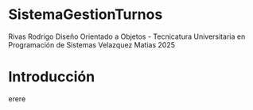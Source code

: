 # SistemaGestionTurnos
Rivas Rodrigo 
Diseño Orientado a Objetos - Tecnicatura Universitaria en Programación de Sistemas 
Velazquez Matias 
2025 
# Introducción
erere
